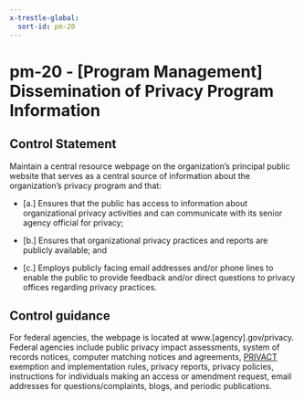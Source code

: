```yaml
---
x-trestle-global:
  sort-id: pm-20
---
```


# pm-20 - \[Program Management\] Dissemination of Privacy Program Information

## Control Statement

Maintain a central resource webpage on the organization’s principal public website that serves as a central source of information about the organization’s privacy program and that:

- \[a.\] Ensures that the public has access to information about organizational privacy activities and can communicate with its senior agency official for privacy;

- \[b.\] Ensures that organizational privacy practices and reports are publicly available; and

- \[c.\] Employs publicly facing email addresses and/or phone lines to enable the public to provide feedback and/or direct questions to privacy offices regarding privacy practices.

## Control guidance

For federal agencies, the webpage is located at www.[agency].gov/privacy. Federal agencies include public privacy impact assessments, system of records notices, computer matching notices and agreements, [PRIVACT](#18e71fec-c6fd-475a-925a-5d8495cf8455) exemption and implementation rules, privacy reports, privacy policies, instructions for individuals making an access or amendment request, email addresses for questions/complaints, blogs, and periodic publications.
